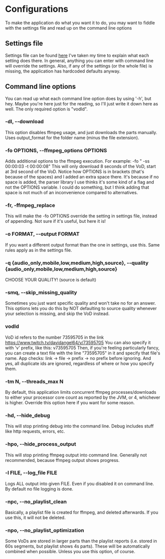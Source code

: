 # Configurations

To make the application do what you want it to do, you may want to fiddle
with the settings file and read up on the command line options

## Settings file

Settings file can be found [here](copy/twitch-download.properties)
I've taken my time to explain what each setting does there.
In general, anything you can enter with command line will override the
settings. Also, if any of the settings (or the whole file) is missing,
the application has hardcoded defaults anyway.

## Command line options

You can read up what each command line option does by using '-h', but
hey. Maybe you're here just for the reading, so I'll just write it down
here as well. The only required option is "vodId".

### -dl, --download
This option disables ffmpeg usage, and just downloads the parts manually.
Uses output_format for the folder name (minus the file extension).

### -fo OPTIONS, --ffmpeg_options OPTIONS
Adds additional options to the ffmpeg execution. For example:
-fo " -ss 00:00:03 -t 00:00:08"
This will only download 8 seconds of the VoD, start at 3rd second of the
VoD.
Notice how OPTIONS is in brackets (that's because of the spaces) and I
added an extra space there. It's because if no space is added, the
parser library I use thinks it's some kind of a flag and not the OPTIONS
variable. I could do something, but I think adding that space is not
much of an inconvenience compared to alternatives.

### -fr, -ffmpeg_replace
This will make the -fo OPTIONS override the setting in settings file,
instead of appending. Not sure if it's useful, but here it is!

### -o FORMAT, --output FORMAT
If you want a different output format than the one in settings, use this.
Same rules apply as in the settings file.

### -q {audio_only,mobile,low,medium,high,source}, --quality {audio_only,mobile,low,medium,high,source}
CHOOSE YOUR QUALITY! (source is default)

### -smq, --skip_missing_quality
Sometimes you just want specific quality and won't take no for an answer.
This options lets you do this by NOT defaulting to source quality whenever
your selection is missing, and skip the VoD instead.

### vodId
VoD id refers to the number 73595705 in the link
https://www.twitch.tv/davidangel64/v/73595705
You can also specify it with 'v' prefix, like this: v73595705
Then, if you're feeling particularly fancy, you can create a text file
with the line "73595705" in it and specify that file's name. App checks:
link -> file -> prefix -> no prefix before ignoring. And yes, all duplicate
ids are ignored, regardless of where or how you specify them.

### -tm N, --threads_max N
By default, this application limits concurrent ffmpeg processes/downloads
to either your processor core count as reported by the JVM, or 4, whichever
is higher. Override this option here if you want for some reason.

### -hd, --hide_debug
This will stop printing debug into the command line. Debug includes
stuff like http requests, errors, etc.

### -hpo, --hide_process_output
This will stop printing ffmpeg output into command line. Generally not
recommended, because ffmpeg output shows progress.

### -l FILE, --log_file FILE
Logs ALL output into given FILE. Even if you disabled it on command line.
By default no file logging is done.

### -npc, --no_playlist_clean
Basically, a playlist file is created for ffmpeg, and deleted afterwards.
If you use this, it will not be deleted.

### -npo, --no_playlist_optimization
Some VoDs are stored in larger parts than the playlist reports (i.e.
stored in 60s segments, but playlist shows 4s parts). These will be
automatically combined when possible. Unless you use this option, of
course.
